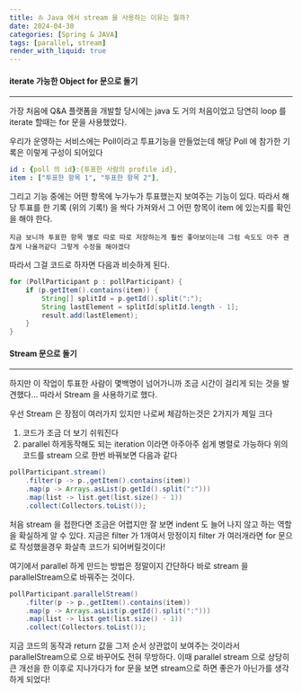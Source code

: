 ```yaml
---
title: ⛵ Java 에서 stream 을 사용하는 이유는 뭘까?
date: 2024-04-30
categories: [Spring & JAVA]
tags: [parallel, stream]
render_with_liquid: true
---
```

#### iterate 가능한 Object for 문으로 돌기
---
가장 처음에 Q&A 플랫폼을 개발할 당시에는 java 도 거의 처음이었고 당연히 loop 를 iterate 할때는 for 문을 사용했었다.

우리가 운영하는 서비스에는 Poll이라고 투표기능을 만들었는데 해당 Poll 에 참가한 기록은 이렇게 구성이 되어있다

```yml
id : {poll 의 id}:{투표한 사람의 profile id},
item : ["투표한 항목 1", "투표한 항목 2"],
```

그리고 기능 중에는 어떤 항목에 누가누가 투표했는지 보여주는 기능이 있다.
따라서 해당 투표를 한 기록 (위의 기록!) 을 싹다 가져와서 그 어떤 항목이 item 에 있는지를 확인을 해야 한다.

`지금 보니까 투표한 항목 별로 따로 따로 저장하는게 훨씬 좋아보이는데 그럼 속도도 아주 괜찮게 나올꺼같다 그렇게 수정을 해야겠다`

따라서 그걸 코드로 하자면 다음과 비슷하게 된다.
```java
for (PollParticipant p : pollParticipant) {
    if (p.getItem().contains(item)) {
        String[] splitId = p.getId().split(":");
        String lastElement = splitId[splitId.length - 1];
        result.add(lastElement);
    }
}
```


#### Stream 문으로 돌기
---
하지만 이 작업이 투표한 사람이 몇백명이 넘어가니까 조금 시간이 걸리게 되는 것을 발견했다...
따라서 Stream 을 사용하기로 했다.

우선 Stream 은 장점이 여러가지 있지만 나로써 체감하는것은 2가지가 제일 크다
1. 코드가 조금 더 보기 쉬워진다
2. parallel 하게동작해도 되는 iteration 이라면 아주아주 쉽게 병렬로 가능하다
위의 코드를 stream 으로 한번 바꿔보면 다음과 같다

```java
pollParticipant.stream()
	.filter(p -> p.,getItem().contains(item))
	.map(p -> Arrays.asList(p.getId().split(":")))
	.map(list -> list.get(list.size() - 1))
	.collect(Collectors.toList());
```

처음 stream 을 접한다면 조금은 어렵지만 잘 보면 indent 도 늘어 나지 않고 하는 역할을 확실하게 알 수 있다.
지금은 filter 가 1개여서 망정이지 filter 가 여러개라면 for 문으로 작성했을경우 화살촉 코드가 되어버릴것이다!

여기에서 parallel 하게 만드는 방법은 정말이지 간단하다 바로 stream 을 parallelStream으로 바꿔주는 것이다. 

```java
pollParticipant.parallelStream()
	.filter(p -> p.,getItem().contains(item))
	.map(p -> Arrays.asList(p.getId().split(":")))
	.map(list -> list.get(list.size() - 1))
	.collect(Collectors.toList());
```

지금 코드의 동작과 return 값을 그저 순서 상관없이 보여주는 것이라서 parallelStream으로 으로 바꾸어도 전혀 무방하다. 
이때 parallel stream 으로 상당히 큰 개선을 한 이후로 지나가다가 for 문을 보면 stream으로 하면 좋은가 아닌가를 생각하게 되었다!